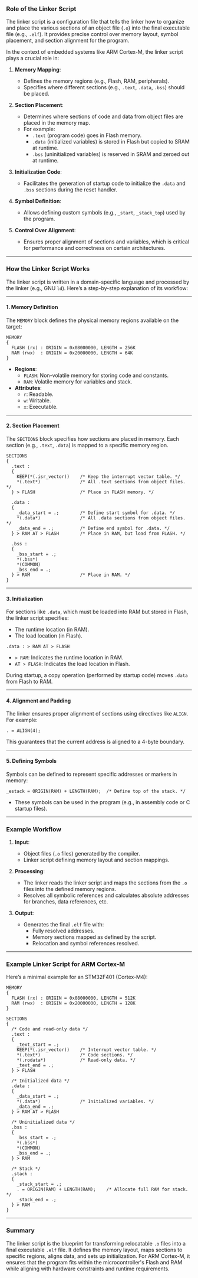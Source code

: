 ### **Role of the Linker Script**

The linker script is a configuration file that tells the linker how to organize and place the various sections of an object file (`.o`) into the final executable file (e.g., `.elf`). It provides precise control over memory layout, symbol placement, and section alignment for the program.

In the context of embedded systems like ARM Cortex-M, the linker script plays a crucial role in:

1. **Memory Mapping**:
   - Defines the memory regions (e.g., Flash, RAM, peripherals).
   - Specifies where different sections (e.g., `.text`, `.data`, `.bss`) should be placed.

2. **Section Placement**:
   - Determines where sections of code and data from object files are placed in the memory map.
   - For example:
     - `.text` (program code) goes in Flash memory.
     - `.data` (initialized variables) is stored in Flash but copied to SRAM at runtime.
     - `.bss` (uninitialized variables) is reserved in SRAM and zeroed out at runtime.

3. **Initialization Code**:
   - Facilitates the generation of startup code to initialize the `.data` and `.bss` sections during the reset handler.

4. **Symbol Definition**:
   - Allows defining custom symbols (e.g., `_start`, `_stack_top`) used by the program.

5. **Control Over Alignment**:
   - Ensures proper alignment of sections and variables, which is critical for performance and correctness on certain architectures.

---

### **How the Linker Script Works**

The linker script is written in a domain-specific language and processed by the linker (e.g., GNU `ld`). Here’s a step-by-step explanation of its workflow:

---

#### **1. Memory Definition**

The `MEMORY` block defines the physical memory regions available on the target:

```ld
MEMORY
{
  FLASH (rx) : ORIGIN = 0x08000000, LENGTH = 256K
  RAM (rwx)  : ORIGIN = 0x20000000, LENGTH = 64K
}
```

- **Regions**:
  - `FLASH`: Non-volatile memory for storing code and constants.
  - `RAM`: Volatile memory for variables and stack.
- **Attributes**:
  - `r`: Readable.
  - `w`: Writable.
  - `x`: Executable.

---

#### **2. Section Placement**

The `SECTIONS` block specifies how sections are placed in memory. Each section (e.g., `.text`, `.data`) is mapped to a specific memory region.

```ld
SECTIONS
{
  .text : 
  {
    KEEP(*(.isr_vector))    /* Keep the interrupt vector table. */
    *(.text*)               /* All .text sections from object files. */
  } > FLASH                 /* Place in FLASH memory. */

  .data : 
  {
    _data_start = .;        /* Define start symbol for .data. */
    *(.data*)               /* All .data sections from object files. */
    _data_end = .;          /* Define end symbol for .data. */
  } > RAM AT > FLASH        /* Place in RAM, but load from FLASH. */

  .bss :
  {
    _bss_start = .;
    *(.bss*)
    *(COMMON)
    _bss_end = .;
  } > RAM                   /* Place in RAM. */
}
```

---

#### **3. Initialization**

For sections like `.data`, which must be loaded into RAM but stored in Flash, the linker script specifies:

- The runtime location (in RAM).
- The load location (in Flash).

```ld
.data : > RAM AT > FLASH
```

- `> RAM`: Indicates the runtime location in RAM.
- `AT > FLASH`: Indicates the load location in Flash.

During startup, a copy operation (performed by startup code) moves `.data` from Flash to RAM.

---

#### **4. Alignment and Padding**

The linker ensures proper alignment of sections using directives like `ALIGN`. For example:

```ld
. = ALIGN(4);
```

This guarantees that the current address is aligned to a 4-byte boundary.

---

#### **5. Defining Symbols**

Symbols can be defined to represent specific addresses or markers in memory:

```ld
_estack = ORIGIN(RAM) + LENGTH(RAM);  /* Define top of the stack. */
```

- These symbols can be used in the program (e.g., in assembly code or C startup files).

---

### **Example Workflow**

1. **Input**:
   - Object files (`.o` files) generated by the compiler.
   - Linker script defining memory layout and section mappings.

2. **Processing**:
   - The linker reads the linker script and maps the sections from the `.o` files into the defined memory regions.
   - Resolves all symbolic references and calculates absolute addresses for branches, data references, etc.

3. **Output**:
   - Generates the final `.elf` file with:
     - Fully resolved addresses.
     - Memory sections mapped as defined by the script.
     - Relocation and symbol references resolved.

---

### **Example Linker Script for ARM Cortex-M**

Here’s a minimal example for an STM32F401 (Cortex-M4):

```ld
MEMORY
{
  FLASH (rx) : ORIGIN = 0x08000000, LENGTH = 512K
  RAM (rwx)  : ORIGIN = 0x20000000, LENGTH = 128K
}

SECTIONS
{
  /* Code and read-only data */
  .text :
  {
    _text_start = .;
    KEEP(*(.isr_vector))    /* Interrupt vector table. */
    *(.text*)               /* Code sections. */
    *(.rodata*)             /* Read-only data. */
    _text_end = .;
  } > FLASH

  /* Initialized data */
  .data : 
  {
    _data_start = .;
    *(.data*)               /* Initialized variables. */
    _data_end = .;
  } > RAM AT > FLASH

  /* Uninitialized data */
  .bss :
  {
    _bss_start = .;
    *(.bss*)
    *(COMMON)
    _bss_end = .;
  } > RAM

  /* Stack */
  .stack :
  {
    _stack_start = .;
    . = ORIGIN(RAM) + LENGTH(RAM);    /* Allocate full RAM for stack. */
    _stack_end = .;
  } > RAM
}
```

---

### **Summary**

The linker script is the blueprint for transforming relocatable `.o` files into a final executable `.elf` file. It defines the memory layout, maps sections to specific regions, aligns data, and sets up initialization. For ARM Cortex-M, it ensures that the program fits within the microcontroller's Flash and RAM while aligning with hardware constraints and runtime requirements.